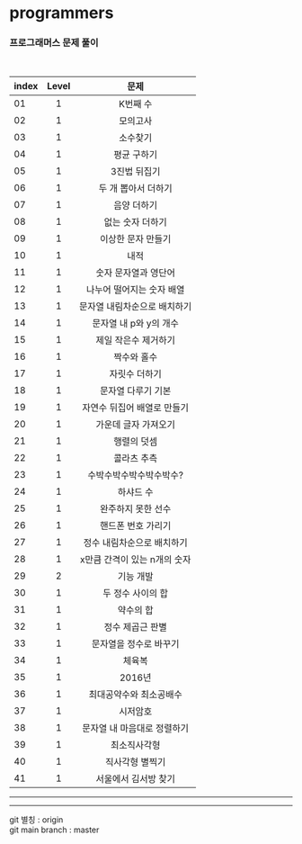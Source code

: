 # programmers

### 프로그래머스 문제 풀이

<br>

| index | Level |             문제             |
| ----- | :---: | :--------------------------: |
| 01    |   1   |           K번째 수           |
| 02    |   1   |           모의고사           |
| 03    |   1   |           소수찾기           |
| 04    |   1   |         평균 구하기          |
| 05    |   1   |         3진법 뒤집기         |
| 06    |   1   |     두 개 뽑아서 더하기      |
| 07    |   1   |         음양 더하기          |
| 08    |   1   |       없는 숫자 더하기       |
| 09    |   1   |      이상한 문자 만들기      |
| 10    |   1   |             내적             |
| 11    |   1   |     숫자 문자열과 영단어     |
| 12    |   1   |  나누어 떨어지는 숫자 배열   |
| 13    |   1   | 문자열 내림차순으로 배치하기 |
| 14    |   1   |    문자열 내 p와 y의 개수    |
| 15    |   1   |     제일 작은수 제거하기     |
| 16    |   1   |         짝수와 홀수          |
| 17    |   1   |        자릿수 더하기         |
| 18    |   1   |      문자열 다루기 기본      |
| 19    |   1   | 자연수 뒤집어 배열로 만들기  |
| 20    |   1   |     가운데 글자 가져오기     |
| 21    |   1   |         행렬의 덧셈          |
| 22    |   1   |         콜라츠 추측          |
| 23    |   1   |   수박수박수박수박수박수?    |
| 24    |   1   |          하샤드 수           |
| 25    |   1   |      완주하지 못한 선수      |
| 26    |   1   |      핸드폰 번호 가리기      |
| 27    |   1   |  정수 내림차순으로 배치하기  |
| 28    |   1   | x만큼 간격이 있는 n개의 숫자 |
| 29    |   2   |          기능 개발           |
| 30    |   1   |      두 정수 사이의 합       |
| 31    |   1   |          약수의 합           |
| 32    |   1   |       정수 제곱근 판별       |
| 33    |   1   |    문자열을 정수로 바꾸기    |
| 34    |   1   |            체육복            |
| 35    |   1   |            2016년            |
| 36    |   1   |   최대공약수와 최소공배수    |
| 37    |   1   |           시저암호           |
| 38    |   1   | 문자열 내 마음대로 정렬하기  |
| 39    |   1   |         최소직사각형         |
| 40    |   1   |       직사각형 별찍기        |
| 41    |   1   |     서울에서 김서방 찾기     |

---

---

git 별칭 : origin  
git main branch : master
